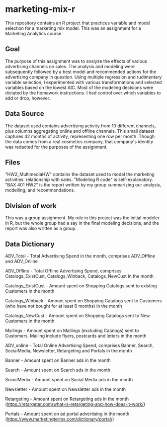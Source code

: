# marketing-mix-r
This repository contains an R project that practices variable and model selection for a marketing mix model. This was an assignment for a Marketing Analytics course.

## Goal
The purpose of this assignment was to analyze the effects of various advertising channels on sales. The analysis and modeling were subsequently followed by a best model and recommended actions for the advertising company in question. Using multiple regression and rudimentary variable selection, I experimented with various transformations and selected variables based on the lowest AIC. Most of the modeling decisions were dictated by the homework instructions. I had control over which variables to add or drop, however.

## Data Source
The dataset used contains advertising activity from 10 different channels, plus columns aggregating online and offline channels. This small dataset captures 42 months of activity, representing one row per month. Though the data comes from a real cosmetics company, that company's identity was redacted for the purposes of the assignment.

## Files
"HW2_MultimediaHW" contains the dataset used to model the marketing activities' relationship with sales.
"Modeling R code" is self-explanatory.
"BAX 401 HW2" is the report written by my group summarizing our analysis, modelling, and recommendations.

## Division of work
This was a group assignment. My role in this project was the initial modeler in R, but the whole group had a say in the final modeling decisions, and the report was also written as a group.

## Data Dictionary
ADV_Total -	Total Advertising Spend in the month, comprises ADV_Offline and ADV_Online

ADV_Offline -	Total Offline Advertising Spend, comprises Catalogs_ExistCust, Catalogs_Winback, Catalogs_NewCust in the month

Catalogs_ExistCust -	Amount spent on Shopping Catalogs sent to existing Customers in the month

Catalogs_Winback -	Amount spent on Shopping Catalogs sent to Customers (who have not bought for at least 6 months) in the month

Catalogs_NewCust -	Amount spent on Shopping Catalogs sent to New Customers in the month

Mailings -	Amount spent on Mailings (excluding Catalogs) sent to Customers. Mailing include flyers, postcards and letters in the month

ADV_online -	Total Online Advertising Spend, comprises Banner, Search, SocialMedia, Newsletter, Retargeting and Portals in the month

Banner -	Amount spent on Banner ads in the month

Search -	Amount spent on Search ads in the month

SocialMedia -	Amount spent on Social Media ads in the month

Newsletter - 	Amount spent on Newsletter ads in the month

Retargeting -	Amount spent on Retargeting ads in the month (https://retargeter.com/what-is-retargeting-and-how-does-it-work/)

Portals -	Amount spent on ad portal advertising in the month (https://www.marketingterms.com/dictionary/portal/)
